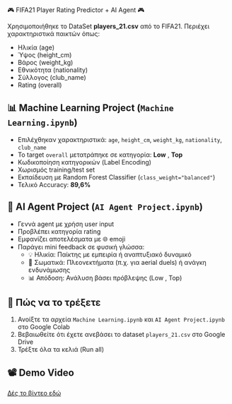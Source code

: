 🎮 FIFA21 Player Rating Predictor + AI Agent 🎮

Χρησιμοποιήθηκε το DataSet **players_21.csv** από το FIFA21. Περιέχει χαρακτηριστικά παικτών όπως:

- Ηλικία (age)
- Ύψος (height_cm)
- Βάρος (weight_kg)
- Εθνικότητα (nationality)
- Σύλλογος (club_name)
- Rating (overall)

## 📊 Machine Learning Project (`Machine Learning.ipynb`)

- Επιλέχθηκαν χαρακτηριστικά: `age`, `height_cm`, `weight_kg`, `nationality`, `club_name`
- Το target `overall` μετατράπηκε σε κατηγορία: **Low** , **Top**
- Κωδικοποίηση κατηγορικών (Label Encoding)
- Χωρισμός training/test set
- Εκπαίδευση με Random Forest Classifier (`class_weight="balanced"`)
- Τελικό Accuracy: **89,6%**

## 🤖 AI Agent Project (`AI Agent Project.ipynb`)

- Γεννά agent με χρήση user input
- Προβλέπει κατηγορία rating
- Εμφανίζει αποτελέσματα με 🌐 emoji
- Παράγει mini feedback σε φυσική γλώσσα:
  - 💡 Ηλικία: Παίκτης με εμπειρία ή αναπτυξιακό δυναμικό
  - 📏 Σωματικά: Πλεονεκτήματα (π.χ. για aerial duels) ή ανάγκη ενδυνάμωσης
  - 📊 Απόδοση: Ανάλυση βάσει πρόβλεψης (Low , Top)

## 🔮 Πώς να το τρέξετε

1. Ανοίξτε τα αρχεία `Machine Learning.ipynb` και `AI Agent Project.ipynb` στο Google Colab
2. Βεβαιωθείτε ότι έχετε ανεβάσει το dataset `players_21.csv` στο Google Drive
3. Τρέξτε όλα τα κελιά (Run all)

## 📽  Demo Video

[Δές το βίντεο εδώ](https://youtu.be/7OeAJuN8Y8I)
